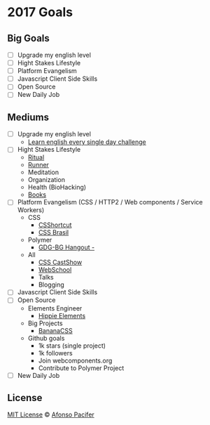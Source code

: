 # 2017 Goals

## Big Goals

- [ ] Upgrade my english level
- [ ] Hight Stakes Lifestyle
- [ ] Platform Evangelism
- [ ] Javascript Client Side Skills
- [ ] Open Source
- [ ] New Daily Job

## Mediums

- [ ] Upgrade my english level
    - [Learn english every single day challenge](https://github.com/afonsopacifer/learn-english-every-single-day)
- [ ] Hight Stakes Lifestyle
    - [Ritual](ritual.md)
    - [Runner](https://www.strava.com/athletes/19379991)
    - Meditation
    - Organization
    - Health (BioHacking)
    - [Books](books.md)
- [ ] Platform Evangelism (CSS / HTTP2 / Web components / Service Workers)
    - CSS
        - [CSShortcut]()
        - [CSS Brasil]()
    - Polymer
        - [GDG-BG Hangout - ]()
    - All
        - [CSS CastShow]()
        - [WebSchool]()
        - Talks
        - Blogging
- [ ] Javascript Client Side Skills
- [ ] Open Source
    - Elements Engineer
        - [Hippie Elements](https://github.com/hippie-elements)
    - Big Projects
        - [BananaCSS](https://github.com/bananacss)
    - Github goals
        - 1k stars (single project)
        - 1k followers
        - Join webcomponents.org
        - Contribute to Polymer Project
- [ ] New Daily Job

## License

[MIT License](https://github.com/afonsopacifer/2017-goals/blob/master/LICENSE.md) © [Afonso Pacifer](http://afonsopacifer.github.io/)
